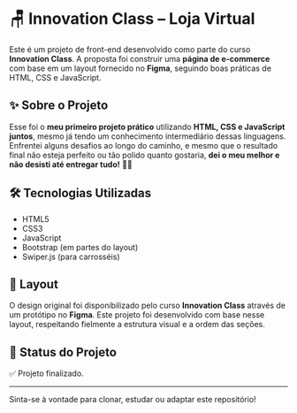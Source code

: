# 🪑 Innovation Class – Loja Virtual

Este é um projeto de front-end desenvolvido como parte do curso **Innovation Class**. A proposta foi construir uma **página de e-commerce** com base em um layout fornecido no **Figma**, seguindo boas práticas de HTML, CSS e JavaScript.

## ✨ Sobre o Projeto

Esse foi o **meu primeiro projeto prático** utilizando **HTML, CSS e JavaScript juntos**, mesmo já tendo um conhecimento intermediário dessas linguagens. Enfrentei alguns desafios ao longo do caminho, e mesmo que o resultado final não esteja perfeito ou tão polido quanto gostaria, **dei o meu melhor e não desisti até entregar tudo!** 💪✨

## 🛠 Tecnologias Utilizadas

- HTML5  
- CSS3  
- JavaScript  
- Bootstrap (em partes do layout)  
- Swiper.js (para carrosséis)

## 🎨 Layout

O design original foi disponibilizado pelo curso **Innovation Class** através de um protótipo no **Figma**. Este projeto foi desenvolvido com base nesse layout, respeitando fielmente a estrutura visual e a ordem das seções.

## 🚧 Status do Projeto

✅ Projeto finalizado.

---

Sinta-se à vontade para clonar, estudar ou adaptar este repositório!
